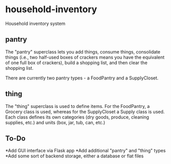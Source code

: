 # household-inventory
Household inventory system

## pantry
The "pantry" superclass lets you add things, consume things, consolidate things (i.e., two half-used boxes of crackers means you have the equivalent of one full box of crackers), build a shopping list, and then clear the shopping list.

There are currently two pantry types - a FoodPantry and a SupplyCloset.

## thing
The "thing" superclass is used to define items. For the FoodPantry, a Grocery class is used, whereas for the SupplyCloset a Supply class is used. Each class defines its own categories (dry goods, produce, cleaning supplies, etc.) and units (box, jar, tub, can, etc.)

## To-Do
*Add GUI interface via Flask app
*Add additional "pantry" and "thing" types
*Add some sort of backend storage, either a database or flat files
